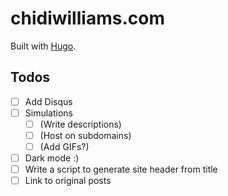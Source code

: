 # chidiwilliams.com

Built with [Hugo](https://gohugo.io/).

## Todos

- [ ] Add Disqus
- [ ] Simulations
  - [ ] (Write descriptions)
  - [ ] (Host on subdomains)
  - [ ] (Add GIFs?)
- [ ] Dark mode :)
- [ ] Write a script to generate site header from title
- [ ] Link to original posts

